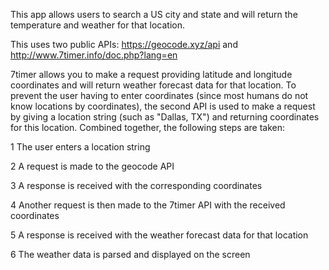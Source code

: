 This app allows users to search a US city and state and will return the temperature and weather for that location.

This uses two public APIs: https://geocode.xyz/api and http://www.7timer.info/doc.php?lang=en

7timer allows you to make a request providing latitude and longitude coordinates and will return weather forecast data
for that location. To prevent the user having to enter coordinates (since most humans do not know locations by coordinates), the second 
API is used to make a request by giving a location string (such as "Dallas, TX") and returning coordinates for this location. 
Combined together, the following steps are taken:

1 The user enters a location string

2 A request is made to the geocode API

3 A response is received with the corresponding coordinates

4 Another request is then made to the 7timer API with the received coordinates

5 A response is received with the weather forecast data for that location

6 The weather data is parsed and displayed on the screen 